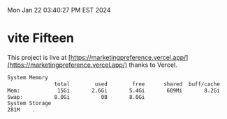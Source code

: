 Mon Jan 22 03:40:27 PM EST 2024

# vite Fifteen


This project is live at [https://marketingpreference.vercel.app/](https://marketingpreference.vercel.app/) thanks to Vercel.

```bash
System Memory
               total        used        free      shared  buff/cache   available
Mem:            15Gi       2.6Gi       5.4Gi       609Mi       8.2Gi        12Gi
Swap:          8.0Gi          0B       8.0Gi
System Storage
281M	.
